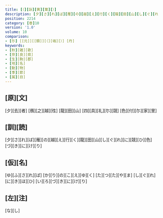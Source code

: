 ```yaml
---
title: [（][詠][黄][葉][）]
description: [夕][さ][れ][ば][雁][の][越][え][行][く][龍][田][山][し][ぐ][れ][に][競][ひ][色][づ][き][に][け][り]
position: 2214
category: [巻]10
version: '1.0'
volume: 10
comparison:
- [尓] [[元]][[類]][（][塙][）] [丹]
keywords:
- [秋][雑][歌]
- [奈][良][県]
- [生][駒][郡]
- [地][名]
- [動][物]
- [季][節]
- [属][目]
---
```


## [原][文]

[夕][去][者] [鴈][之][越][徃] [龍][田][山] [四][具][礼][尓][競] [色][付][尓][家][里]

## [訓][読]

[夕][さ][れ][ば][雁][の][越][え][行][く][龍][田][山][し][ぐ][れ][に][競][ひ][色][づ][き][に][け][り]

## [仮][名]

[ゆ][ふ][さ][れ][ば] [か][り][の][こ][え][ゆ][く] [た][つ][た][や][ま] [し][ぐ][れ][に][き][ほ][ひ] [い][ろ][づ][き][に][け][り]

## [左][注]

[な][し]
